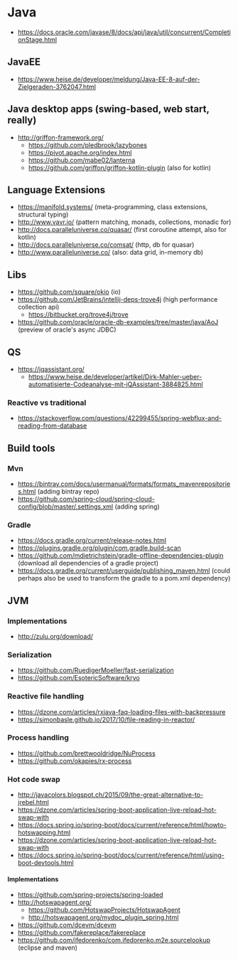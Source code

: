 # Java

* https://docs.oracle.com/javase/8/docs/api/java/util/concurrent/CompletionStage.html

## JavaEE

* https://www.heise.de/developer/meldung/Java-EE-8-auf-der-Zielgeraden-3762047.html

## Java desktop apps (swing-based, web start, really)

* http://griffon-framework.org/
  + https://github.com/pledbrook/lazybones
  + https://pivot.apache.org/index.html
  + https://github.com/mabe02/lanterna
  + https://github.com/griffon/griffon-kotlin-plugin (also for kotlin)

## Language Extensions

* https://manifold.systems/ (meta-programming, class extensions, structural typing)
* http://www.vavr.io/ (pattern matching, monads, collections, monadic for)
* http://docs.paralleluniverse.co/quasar/ (first coroutine attempt, also for kotlin)
* http://docs.paralleluniverse.co/comsat/ (http, db for quasar)
* http://www.paralleluniverse.co/ (also: data grid, in-memory db)

## Libs

* https://github.com/square/okio (io)
* https://github.com/JetBrains/intellij-deps-trove4j (high performance collection api)
  + https://bitbucket.org/trove4j/trove
* https://github.com/oracle/oracle-db-examples/tree/master/java/AoJ (preview of oracle's async JDBC)

## QS

* https://jqassistant.org/
  + https://www.heise.de/developer/artikel/Dirk-Mahler-ueber-automatisierte-Codeanalyse-mit-jQAssistant-3884825.html

### Reactive vs traditional

* https://stackoverflow.com/questions/42299455/spring-webflux-and-reading-from-database

## Build tools

### Mvn

* https://bintray.com/docs/usermanual/formats/formats_mavenrepositories.html (adding bintray repo)
* https://github.com/spring-cloud/spring-cloud-config/blob/master/.settings.xml (adding spring)

### Gradle

* https://docs.gradle.org/current/release-notes.html
* https://plugins.gradle.org/plugin/com.gradle.build-scan
* https://github.com/mdietrichstein/gradle-offline-dependencies-plugin
  (download all dependencies of a gradle project)
* https://docs.gradle.org/current/userguide/publishing_maven.html
  (could perhaps also be used to transform the gradle to a pom.xml dependency)
  
## JVM

### Implementations

* http://zulu.org/download/

### Serialization

* https://github.com/RuedigerMoeller/fast-serialization
* https://github.com/EsotericSoftware/kryo

### Reactive file handling

* https://dzone.com/articles/rxjava-faq-loading-files-with-backpressure
* https://simonbasle.github.io/2017/10/file-reading-in-reactor/

### Process handling

* https://github.com/brettwooldridge/NuProcess
* https://github.com/okapies/rx-process

### Hot code swap

* http://javacolors.blogspot.ch/2015/09/the-great-alternative-to-jrebel.html
* https://dzone.com/articles/spring-boot-application-live-reload-hot-swap-with
* https://docs.spring.io/spring-boot/docs/current/reference/html/howto-hotswapping.html
* https://dzone.com/articles/spring-boot-application-live-reload-hot-swap-with
* https://docs.spring.io/spring-boot/docs/current/reference/html/using-boot-devtools.html

#### Implementations

* https://github.com/spring-projects/spring-loaded
* http://hotswapagent.org/
  + https://github.com/HotswapProjects/HotswapAgent
  + http://hotswapagent.org/mydoc_plugin_spring.html
* https://github.com/dcevm/dcevm
* https://github.com/fakereplace/fakereplace
* https://github.com/ifedorenko/com.ifedorenko.m2e.sourcelookup (eclipse and maven)

